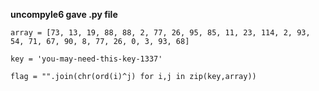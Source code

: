 **uncompyle6 gave .py file**

```
array = [73, 13, 19, 88, 88, 2, 77, 26, 95, 85, 11, 23, 114, 2, 93, 54, 71, 67, 90, 8, 77, 26, 0, 3, 93, 68]

key = 'you-may-need-this-key-1337'

flag = "".join(chr(ord(i)^j) for i,j in zip(key,array))
```
